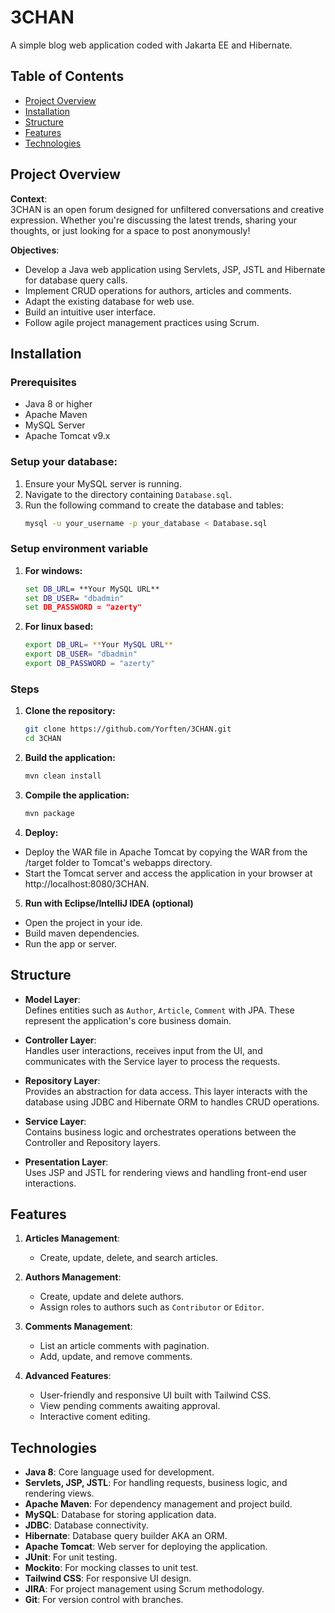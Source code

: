  # 3CHAN

A simple blog web application coded with Jakarta EE and Hibernate.

## Table of Contents

- [Project Overview](#project-overview)
- [Installation](#installation)
- [Structure](#structure)
- [Features](#features)
- [Technologies](#technologies)


## Project Overview

**Context**:  
3CHAN is an open forum designed for unfiltered conversations and creative expression. Whether you're discussing the latest trends, sharing your thoughts, or just looking for a space to post anonymously!

**Objectives**:
- Develop a Java web application using Servlets, JSP, JSTL and Hibernate for database query calls.
- Implement CRUD operations for authors, articles and comments.
- Adapt the existing database for web use.
- Build an intuitive user interface.
- Follow agile project management practices using Scrum.

## Installation

### Prerequisites

- Java 8 or higher
- Apache Maven
- MySQL Server
- Apache Tomcat v9.x

### Setup your database:

1. Ensure your MySQL server is running.
2. Navigate to the directory containing `Database.sql`.
3. Run the following command to create the database and tables:
   ```bash
   mysql -u your_username -p your_database < Database.sql

### Setup environment variable

1. **For windows:**
   ```cmd
   set DB_URL= **Your MySQL URL**
   set DB_USER= "dbadmin"
   set DB_PASSWORD = "azerty"

2. **For linux based:**
   ```bash
   export DB_URL= **Your MySQL URL**
   export DB_USER= "dbadmin"
   export DB_PASSWORD = "azerty"


### Steps

1. **Clone the repository:**

   ```sh
   git clone https://github.com/Yorften/3CHAN.git
   cd 3CHAN

2. **Build the application:**
   ```sh
   mvn clean install

3. **Compile the application:**
   ```sh
   mvn package

4. **Deploy:**

- Deploy the WAR file in Apache Tomcat by copying the WAR from the /target folder to Tomcat's webapps directory.
- Start the Tomcat server and access the application in your browser at http://localhost:8080/3CHAN.

5. **Run with Eclipse/IntelliJ IDEA (optional)**

- Open the project in your ide.
- Build maven dependencies.
- Run the app or server.

## Structure

- **Model Layer**:  
  Defines entities such as `Author`, `Article`, `Comment` with JPA. These represent the application's core business domain.
  
- **Controller Layer**:  
  Handles user interactions, receives input from the UI, and communicates with the Service layer to process the requests.
  
- **Repository Layer**:  
  Provides an abstraction for data access. This layer interacts with the database using JDBC and Hibernate ORM to handles CRUD operations.
  
- **Service Layer**:  
  Contains business logic and orchestrates operations between the Controller and Repository layers.
  
- **Presentation Layer**:  
  Uses JSP and JSTL for rendering views and handling front-end user interactions.

## Features

1. **Articles Management**:
   - Create, update, delete, and search articles.

2. **Authors Management**:
   - Create, update and delete authors.
   - Assign roles to authors such as `Contributor` or `Editor`.

3. **Comments Management**:
   - List an article comments with pagination.
   - Add, update, and remove comments.

4. **Advanced Features**:
   - User-friendly and responsive UI built with Tailwind CSS.
   - View pending comments awaiting approval.
   - Interactive coment editing.

## Technologies

- **Java 8**: Core language used for development.
- **Servlets, JSP, JSTL**: For handling requests, business logic, and rendering views.
- **Apache Maven**: For dependency management and project build.
- **MySQL**: Database for storing application data.
- **JDBC**: Database connectivity.
- **Hibernate**: Database query builder AKA an ORM.
- **Apache Tomcat**: Web server for deploying the application.
- **JUnit**: For unit testing.
- **Mockito**: For mocking classes to unit test.
- **Tailwind CSS**: For responsive UI design.
- **JIRA**: For project management using Scrum methodology.
- **Git**: For version control with branches.